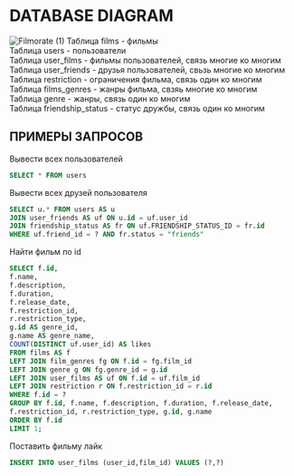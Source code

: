 # DATABASE DIAGRAM
![Filmorate (1)](https://github.com/user-attachments/assets/645bf1e6-3430-49ad-ac63-7298c55dc6ef)
Таблица films - фильмы\
Таблица users - пользователи\
Таблица user_films - фильмы пользователей, связь многие ко многим\
Таблица user_friends - друзья пользователей, свьзь многие ко многим\
Таблица restriction - ограничения фильма, связь один ко многим\
Таблица films_genres - жанры фильма, свзяь многие ко многим\
Таблица genre - жанры, связь один ко многим\
Таблица friendship_status - статус дружбы, связь один ко многим
## ПРИМЕРЫ ЗАПРОСОВ 
Вывести всех пользователей
```sql
SELECT * FROM users
```
Вывести всех друзей пользователя
``` sql
SELECT u.* FROM users AS u
JOIN user_friends AS uf ON u.id = uf.user_id
JOIN friendship_status AS fr ON uf.FRIENDSHIP_STATUS_ID = fr.id
WHERE uf.friend_id = ? AND fr.status = "friends"
```
Найти фильм по id 
```sql
SELECT f.id, 
f.name, 
f.description, 
f.duration, 
f.release_date, 
f.restriction_id, 
r.restriction_type, 
g.id AS genre_id, 
g.name AS genre_name, 
COUNT(DISTINCT uf.user_id) AS likes 
FROM films AS f 
LEFT JOIN film_genres fg ON f.id = fg.film_id 
LEFT JOIN genre g ON fg.genre_id = g.id 
LEFT JOIN user_films AS uf ON f.id = uf.film_id 
LEFT JOIN restriction r ON f.restriction_id = r.id 
WHERE f.id = ? 
GROUP BY f.id, f.name, f.description, f.duration, f.release_date, 
f.restriction_id, r.restriction_type, g.id, g.name 
ORDER BY f.id 
LIMIT 1;
```
Поставить фильму лайк
```sql
INSERT INTO user_films (user_id,film_id) VALUES (?,?)
```
